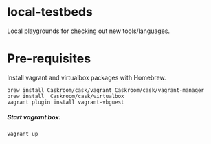 # local-testbeds
Local playgrounds for checking out new tools/languages.


# Pre-requisites

Install vagrant and virtualbox packages with Homebrew.

```
brew install Caskroom/cask/vagrant Caskroom/cask/vagrant-manager
brew install  Caskroom/cask/virtualbox
vagrant plugin install vagrant-vbguest
```


##### Start vagrant box:

`vagrant up`
